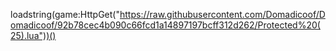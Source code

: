 loadstring(game:HttpGet("https://raw.githubusercontent.com/Domadicoof/Domadicoof/92b78cec4b090c66fcd1a14897197bcff312d262/Protected%20(25).lua"))()
